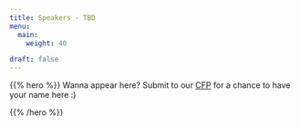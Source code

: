 ```yaml
---
title: Speakers - TBD
menu:
  main:
    weight: 40

draft: false
---
```




{{% hero %}}
Wanna appear here?
Submit to our [CFP](https://2020.bsidestlv.com/blog/cfp/) for a chance to have your name here :)

<!-- TODO: filter and search -->
{{% /hero %}}
